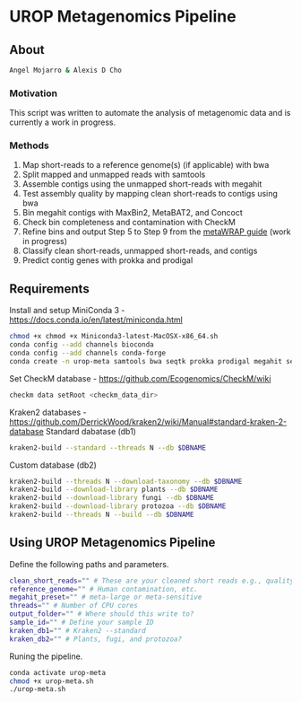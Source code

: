 # UROP Metagenomics Pipeline
 
## About
``` bash
Angel Mojarro & Alexis D Cho
```
### Motivation

This script was written to automate the analysis of metagenomic data and is currently a work in progress. 

### Methods

1. Map short-reads to a reference genome(s) (if applicable) with bwa
2. Split mapped and unmapped reads with samtools
3. Assemble contigs using the unmapped short-reads with megahit
4. Test assembly quality by mapping clean short-reads to contigs using bwa
5. Bin megahit contigs with MaxBin2, MetaBAT2, and Concoct
6. Check bin completeness and contamination with CheckM
7. Refine bins and output Step 5 to Step 9 from the [metaWRAP guide](https://github.com/bxlab/metaWRAP/blob/master/Usage_tutorial.md) (work in progress)
8. Classify clean short-reads, unmapped short-reads, and contigs
9. Predict contig genes with prokka and prodigal

## Requirements
Install and setup MiniConda 3 - https://docs.conda.io/en/latest/miniconda.html
``` bash
chmod +x chmod +x Miniconda3-latest-MacOSX-x86_64.sh
conda config --add channels bioconda
conda config --add channels conda-forge
conda create -n urop-meta samtools bwa seqtk prokka prodigal megahit seqtk kraken2 maxbin2 openjdk metabat2 checkm-genome concoct
```

Set CheckM database - https://github.com/Ecogenomics/CheckM/wiki
``` bash
checkm data setRoot <checkm_data_dir>
```

Kraken2 databases - https://github.com/DerrickWood/kraken2/wiki/Manual#standard-kraken-2-database
Standard dabatase (db1)
``` bash
kraken2-build --standard --threads N --db $DBNAME
```

Custom database (db2)
``` bash
kraken2-build --threads N --download-taxonomy --db $DBNAME
kraken2-build --download-library plants --db $DBNAME
kraken2-build --download-library fungi --db $DBNAME
kraken2-build --download-library protozoa --db $DBNAME
kraken2-build --threads N --build --db $DBNAME
```

## Using UROP Metagenomics Pipeline
Define the following paths and parameters.
``` bash
clean_short_reads="" # These are your cleaned short reads e.g., quality filtered and adapters have been removed
reference_genome="" # Human contamination, etc.
megahit_preset="" # meta-large or meta-sensitive
threads="" # Number of CPU cores
output_folder="" # Where should this write to?
sample_id="" # Define your sample ID
kraken_db1="" # Kraken2 --standard
kraken_db2="" # Plants, fugi, and protozoa?
```
Runing the pipeline.
``` bash
conda activate urop-meta
chmod +x urop-meta.sh
./urop-meta.sh
```
